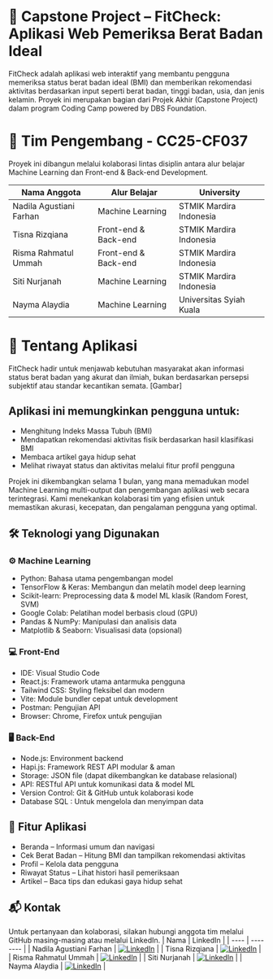 # 📌 Capstone Project – FitCheck: Aplikasi Web Pemeriksa Berat Badan Ideal

FitCheck adalah aplikasi web interaktif yang membantu pengguna memeriksa status berat badan ideal (BMI) dan memberikan rekomendasi aktivitas berdasarkan input seperti berat badan, tinggi badan, usia, dan jenis kelamin. Proyek ini merupakan bagian dari Projek Akhir (Capstone Project) dalam program Coding Camp powered by DBS Foundation.

# 👥 Tim Pengembang - CC25-CF037

Proyek ini dibangun melalui kolaborasi lintas disiplin antara alur belajar Machine Learning dan Front-end & Back-end Development.

|       Nama Anggota       |    Alur Belajar      |       University        |
| ------------------------ | -------------------- | ----------------------- |
| Nadila Agustiani Farhan  | Machine Learning     | STMIK Mardira Indonesia |
| Tisna Rizqiana           | Front-end & Back-end | STMIK Mardira Indonesia |
| Risma Rahmatul Ummah     | Front-end & Back-end | STMIK Mardira Indonesia |
| Siti Nurjanah            | Machine Learning     | STMIK Mardira Indonesia |
| Nayma Alaydia            | Machine Learning     | Universitas Syiah Kuala |

# 🧠 Tentang Aplikasi
FitCheck hadir untuk menjawab kebutuhan masyarakat akan informasi status berat badan yang akurat dan ilmiah, bukan berdasarkan persepsi subjektif atau standar kecantikan semata.
[Gambar]

## Aplikasi ini memungkinkan pengguna untuk:
- Menghitung Indeks Massa Tubuh (BMI)
- Mendapatkan rekomendasi aktivitas fisik berdasarkan hasil klasifikasi BMI
- Membaca artikel gaya hidup sehat
- Melihat riwayat status dan aktivitas melalui fitur profil pengguna
  
Projek ini dikembangkan selama 1 bulan, yang mana memadukan model Machine Learning multi-output dan pengembangan aplikasi web secara terintegrasi. Kami menekankan kolaborasi tim yang efisien untuk memastikan akurasi, kecepatan, dan pengalaman pengguna yang optimal.

## 🛠️ Teknologi yang Digunakan
### ⚙️ Machine Learning
- Python: Bahasa utama pengembangan model
- TensorFlow & Keras: Membangun dan melatih model deep learning
- Scikit-learn: Preprocessing data & model ML klasik (Random Forest, SVM)
- Google Colab: Pelatihan model berbasis cloud (GPU)
- Pandas & NumPy: Manipulasi dan analisis data
- Matplotlib & Seaborn: Visualisasi data (opsional)

### 💻 Front-End
- IDE: Visual Studio Code
- React.js: Framework utama antarmuka pengguna
- Tailwind CSS: Styling fleksibel dan modern
- Vite: Module bundler cepat untuk development
- Postman: Pengujian API
- Browser: Chrome, Firefox untuk pengujian

### 🖥️ Back-End
- Node.js: Environment backend
- Hapi.js: Framework REST API modular & aman
- Storage: JSON file (dapat dikembangkan ke database relasional)
- API: RESTful API untuk komunikasi data & model ML
- Version Control: Git & GitHub untuk kolaborasi kode
- Database SQL : Untuk mengelola dan menyimpan data

## 🌟 Fitur Aplikasi
- Beranda – Informasi umum dan navigasi
- Cek Berat Badan – Hitung BMI dan tampilkan rekomendasi aktivitas
- Profil – Kelola data pengguna
- Riwayat Status – Lihat histori hasil pemeriksaan
- Artikel – Baca tips dan edukasi gaya hidup sehat

## 📬 Kontak
Untuk pertanyaan dan kolaborasi, silakan hubungi anggota tim melalui GitHub masing-masing atau melalui LinkedIn.
| Nama | LinkedIn |
| ---- | -------- |
| Nadila Agustiani Farhan | [![LinkedIn](https://img.shields.io/badge/LinkedIn-%230077B5.svg?logo=linkedin&logoColor=white)](https://www.linkedin.com/in/nadila-agustiani-farhan-4888612aa/) |
| Tisna Rizqiana | [![LinkedIn](https://img.shields.io/badge/LinkedIn-%230077B5.svg?logo=linkedin&logoColor=white)](https://www.linkedin.com/in/tisna-rizqiana-97828b2b4/) |
| Risma Rahmatul Ummah | [![LinkedIn](https://img.shields.io/badge/LinkedIn-%230077B5.svg?logo=linkedin&logoColor=white)](https://www.linkedin.com/in/risma-rahmatul-ummah-885a4030b/) |
| Siti Nurjanah | [![LinkedIn](https://img.shields.io/badge/LinkedIn-%230077B5.svg?logo=linkedin&logoColor=white)](https://www.linkedin.com/in/siti-nurjanah-82a66030b/) |
| Nayma Alaydia | [![LinkedIn](https://img.shields.io/badge/LinkedIn-%230077B5.svg?logo=linkedin&logoColor=white)](https://www.linkedin.com/in/nayma-alaydia-402283343/) | 

